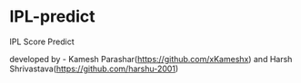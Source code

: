# IPL-predict
IPL Score Predict

developed by - Kamesh Parashar(https://github.com/xKameshx) and
               Harsh Shrivastava(https://github.com/harshu-2001)
